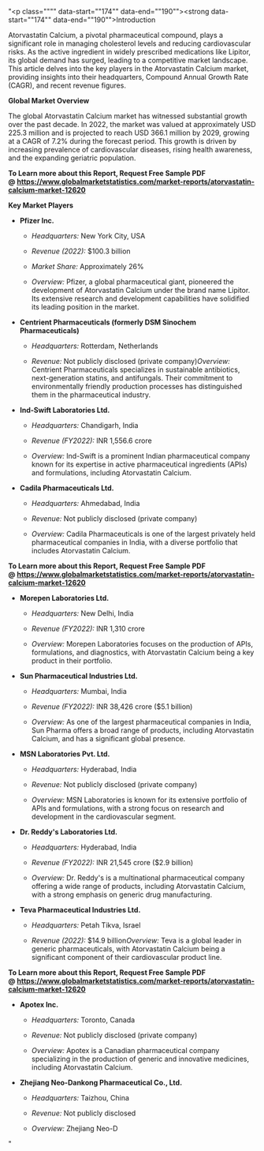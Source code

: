 "<p class="""" data-start=""174"" data-end=""190""><strong data-start=""174"" data-end=""190"">Introduction</strong></p>
<p class="""" data-start=""192"" data-end=""349""><span class=""relative -mx-px my-[-0.2rem] rounded px-px py-[0.2rem]"">Atorvastatin Calcium, a pivotal pharmaceutical compound, plays a significant role in managing cholesterol levels and reducing cardiovascular risks.</span> <span class=""relative -mx-px my-[-0.2rem] rounded px-px py-[0.2rem]"">As the active ingredient in widely prescribed medications like Lipitor, its global demand has surged, leading to a competitive market landscape.</span> <span class=""relative -mx-px my-[-0.2rem] rounded px-px py-[0.2rem]"">This article delves into the key players in the Atorvastatin Calcium market, providing insights into their headquarters, Compound Annual Growth Rate (CAGR), and recent revenue figures.</span></p>
<p class="""" data-start=""351"" data-end=""377""><strong data-start=""351"" data-end=""377"">Global Market Overview</strong></p>
<p class="""" data-start=""379"" data-end=""574""><span class=""relative -mx-px my-[-0.2rem] rounded px-px py-[0.2rem]"">The global Atorvastatin Calcium market has witnessed substantial growth over the past decade.</span> <span class=""relative -mx-px my-[-0.2rem] rounded px-px py-[0.2rem]"">In 2022, the market was valued at approximately USD 225.3 million and is projected to reach USD 366.1 million by 2029, growing at a CAGR of 7.2% during the forecast period.</span> <span class=""relative -mx-px my-[-0.2rem] rounded px-px py-[0.2rem]"">This growth is driven by increasing prevalence of cardiovascular diseases, rising health awareness, and the expanding geriatric population.</span></p>
<p class="""" data-start=""379"" data-end=""574""><span class=""relative -mx-px my-[-0.2rem] rounded px-px py-[0.2rem]""><strong>To Learn more about this Report, Request Free Sample PDF @&nbsp;<a href=""https://www.globalmarketstatistics.com/market-reports/atorvastatin-calcium-market-12620"">https://www.globalmarketstatistics.com/market-reports/atorvastatin-calcium-market-12620</a></strong></span></p>
<p class="""" data-start=""576"" data-end=""598""><strong data-start=""576"" data-end=""598"">Key Market Players</strong></p>
<ul data-start=""600"" data-end=""4845"">
<li class="""" data-start=""600"" data-end=""1122"">
<p class="""" data-start=""603"" data-end=""618""><strong data-start=""603"" data-end=""618"">Pfizer Inc.</strong></p>
<ul data-start=""622"" data-end=""1122"">
<li class="""" data-start=""622"" data-end=""723"">
<p class="""" data-start=""624"" data-end=""723""><em data-start=""624"" data-end=""639"">Headquarters:</em> <span class=""relative -mx-px my-[-0.2rem] rounded px-px py-[0.2rem]"">New York City, USA</span></p>
</li>
<li class="""" data-start=""727"" data-end=""832"">
<p class="""" data-start=""729"" data-end=""832""><em data-start=""729"" data-end=""746"">Revenue (2022):</em> <span class=""relative -mx-px my-[-0.2rem] rounded px-px py-[0.2rem]"">$100.3 billion</span></p>
</li>
<li class="""" data-start=""836"" data-end=""939"">
<p class="""" data-start=""838"" data-end=""939""><em data-start=""838"" data-end=""853"">Market Share:</em> <span class=""relative -mx-px my-[-0.2rem] rounded px-px py-[0.2rem]"">Approximately 26%</span></p>
</li>
<li class="""" data-start=""943"" data-end=""1122"">
<p class="""" data-start=""945"" data-end=""1122""><em data-start=""945"" data-end=""956"">Overview:</em> <span class=""relative -mx-px my-[-0.2rem] rounded px-px py-[0.2rem]"">Pfizer, a global pharmaceutical giant, pioneered the development of Atorvastatin Calcium under the brand name Lipitor.</span> <span class=""relative -mx-px my-[-0.2rem] rounded px-px py-[0.2rem]"">Its extensive research and development capabilities have solidified its leading position in the market.</span></p>
</li>
</ul>
</li>
<li class="""" data-start=""1124"" data-end=""1588"">
<p class="""" data-start=""1127"" data-end=""1196""><strong data-start=""1127"" data-end=""1196"">Centrient Pharmaceuticals (formerly DSM Sinochem Pharmaceuticals)</strong></p>
<ul data-start=""1200"" data-end=""1588"">
<li class="""" data-start=""1200"" data-end=""1303"">
<p class="""" data-start=""1202"" data-end=""1303""><em data-start=""1202"" data-end=""1217"">Headquarters:</em> <span class=""relative -mx-px my-[-0.2rem] rounded px-px py-[0.2rem]"">Rotterdam, Netherlands</span></p>
</li>
<li class="""" data-start=""1307"" data-end=""1405"">
<p class="""" data-start=""1309"" data-end=""1405""><em data-start=""1309"" data-end=""1319"">Revenue:</em> <span class=""relative -mx-px my-[-0.2rem] rounded px-px py-[0.2rem]"">Not publicly disclosed (private company)</span><em data-start=""1411"" data-end=""1422"">Overview:</em> <span class=""relative -mx-px my-[-0.2rem] rounded px-px py-[0.2rem]"">Centrient Pharmaceuticals specializes in sustainable antibiotics, next-generation statins, and antifungals.</span> <span class=""relative -mx-px my-[-0.2rem] rounded px-px py-[0.2rem]"">Their commitment to environmentally friendly production processes has distinguished them in the pharmaceutical industry.</span>&nbsp;</p>
</li>
</ul>
</li>
<li class="""" data-start=""1590"" data-end=""1985"">
<p class="""" data-start=""1593"" data-end=""1624""><strong data-start=""1593"" data-end=""1624"">Ind-Swift Laboratories Ltd.</strong></p>
<ul data-start=""1628"" data-end=""1985"">
<li class="""" data-start=""1628"" data-end=""1731"">
<p class="""" data-start=""1630"" data-end=""1731""><em data-start=""1630"" data-end=""1645"">Headquarters:</em> <span class=""relative -mx-px my-[-0.2rem] rounded px-px py-[0.2rem]"">Chandigarh, India</span></p>
</li>
<li class="""" data-start=""1735"" data-end=""1842"">
<p class="""" data-start=""1737"" data-end=""1842""><em data-start=""1737"" data-end=""1756"">Revenue (FY2022):</em> <span class=""relative -mx-px my-[-0.2rem] rounded px-px py-[0.2rem]"">INR 1,556.6 crore</span></p>
</li>
<li class="""" data-start=""1846"" data-end=""1985"">
<p class="""" data-start=""1848"" data-end=""1985""><em data-start=""1848"" data-end=""1859"">Overview:</em> <span class=""relative -mx-px my-[-0.2rem] rounded px-px py-[0.2rem]"">Ind-Swift is a prominent Indian pharmaceutical company known for its expertise in active pharmaceutical ingredients (APIs) and formulations, including Atorvastatin Calcium.</span></p>
</li>
</ul>
</li>
<li class="""" data-start=""1987"" data-end=""2373"">
<p class="""" data-start=""1990"" data-end=""2021""><strong data-start=""1990"" data-end=""2021"">Cadila Pharmaceuticals Ltd.</strong></p>
<ul data-start=""2025"" data-end=""2373"">
<li class="""" data-start=""2025"" data-end=""2128"">
<p class="""" data-start=""2027"" data-end=""2128""><em data-start=""2027"" data-end=""2042"">Headquarters:</em> <span class=""relative -mx-px my-[-0.2rem] rounded px-px py-[0.2rem]"">Ahmedabad, India</span></p>
</li>
<li class="""" data-start=""2132"" data-end=""2230"">
<p class="""" data-start=""2134"" data-end=""2230""><em data-start=""2134"" data-end=""2144"">Revenue:</em> <span class=""relative -mx-px my-[-0.2rem] rounded px-px py-[0.2rem]"">Not publicly disclosed (private company)</span></p>
</li>
<li class="""" data-start=""2234"" data-end=""2373"">
<p class="""" data-start=""2236"" data-end=""2373""><em data-start=""2236"" data-end=""2247"">Overview:</em> <span class=""relative -mx-px my-[-0.2rem] rounded px-px py-[0.2rem]"">Cadila Pharmaceuticals is one of the largest privately held pharmaceutical companies in India, with a diverse portfolio that includes Atorvastatin Calcium.</span>&nbsp;</p>
</li>
</ul>
</li>
</ul>
<p><strong>To Learn more about this Report, Request Free Sample PDF @&nbsp;<a href=""https://www.globalmarketstatistics.com/market-reports/atorvastatin-calcium-market-12620"">https://www.globalmarketstatistics.com/market-reports/atorvastatin-calcium-market-12620</a></strong></p>
<ul data-start=""600"" data-end=""4845"">
<li class="""" data-start=""2375"" data-end=""2768"">
<p class="""" data-start=""2378"" data-end=""2407""><strong data-start=""2378"" data-end=""2407"">Morepen Laboratories Ltd.</strong></p>
<ul data-start=""2411"" data-end=""2768"">
<li class="""" data-start=""2411"" data-end=""2514"">
<p class="""" data-start=""2413"" data-end=""2514""><em data-start=""2413"" data-end=""2428"">Headquarters:</em> <span class=""relative -mx-px my-[-0.2rem] rounded px-px py-[0.2rem]"">New Delhi, India</span></p>
</li>
<li class="""" data-start=""2518"" data-end=""2625"">
<p class="""" data-start=""2520"" data-end=""2625""><em data-start=""2520"" data-end=""2539"">Revenue (FY2022):</em> <span class=""relative -mx-px my-[-0.2rem] rounded px-px py-[0.2rem]"">INR 1,310 crore</span></p>
</li>
<li class="""" data-start=""2629"" data-end=""2768"">
<p class="""" data-start=""2631"" data-end=""2768""><em data-start=""2631"" data-end=""2642"">Overview:</em> <span class=""relative -mx-px my-[-0.2rem] rounded px-px py-[0.2rem]"">Morepen Laboratories focuses on the production of APIs, formulations, and diagnostics, with Atorvastatin Calcium being a key product in their portfolio.</span>&nbsp;</p>
</li>
</ul>
</li>
<li class="""" data-start=""2770"" data-end=""3172"">
<p class="""" data-start=""2773"" data-end=""2811""><strong data-start=""2773"" data-end=""2811"">Sun Pharmaceutical Industries Ltd.</strong></p>
<ul data-start=""2815"" data-end=""3172"">
<li class="""" data-start=""2815"" data-end=""2918"">
<p class="""" data-start=""2817"" data-end=""2918""><em data-start=""2817"" data-end=""2832"">Headquarters:</em> <span class=""relative -mx-px my-[-0.2rem] rounded px-px py-[0.2rem]"">Mumbai, India</span></p>
</li>
<li class="""" data-start=""2922"" data-end=""3029"">
<p class="""" data-start=""2924"" data-end=""3029""><em data-start=""2924"" data-end=""2943"">Revenue (FY2022):</em> <span class=""relative -mx-px my-[-0.2rem] rounded px-px py-[0.2rem]"">INR 38,426 crore ($5.1 billion)</span></p>
</li>
<li class="""" data-start=""3033"" data-end=""3172"">
<p class="""" data-start=""3035"" data-end=""3172""><em data-start=""3035"" data-end=""3046"">Overview:</em> <span class=""relative -mx-px my-[-0.2rem] rounded px-px py-[0.2rem]"">As one of the largest pharmaceutical companies in India, Sun Pharma offers a broad range of products, including Atorvastatin Calcium, and has a significant global presence.</span></p>
</li>
</ul>
</li>
<li class="""" data-start=""3174"" data-end=""3559"">
<p class="""" data-start=""3177"" data-end=""3207""><strong data-start=""3177"" data-end=""3207"">MSN Laboratories Pvt. Ltd.</strong></p>
<ul data-start=""3211"" data-end=""3559"">
<li class="""" data-start=""3211"" data-end=""3314"">
<p class="""" data-start=""3213"" data-end=""3314""><em data-start=""3213"" data-end=""3228"">Headquarters:</em> <span class=""relative -mx-px my-[-0.2rem] rounded px-px py-[0.2rem]"">Hyderabad, India</span></p>
</li>
<li class="""" data-start=""3318"" data-end=""3416"">
<p class="""" data-start=""3320"" data-end=""3416""><em data-start=""3320"" data-end=""3330"">Revenue:</em> <span class=""relative -mx-px my-[-0.2rem] rounded px-px py-[0.2rem]"">Not publicly disclosed (private company)</span></p>
</li>
<li class="""" data-start=""3420"" data-end=""3559"">
<p class="""" data-start=""3422"" data-end=""3559""><em data-start=""3422"" data-end=""3433"">Overview:</em> <span class=""relative -mx-px my-[-0.2rem] rounded px-px py-[0.2rem]"">MSN Laboratories is known for its extensive portfolio of APIs and formulations, with a strong focus on research and development in the cardiovascular segment.</span></p>
</li>
</ul>
</li>
<li class="""" data-start=""3561"" data-end=""3958"">
<p class="""" data-start=""3564"" data-end=""3597""><strong data-start=""3564"" data-end=""3597"">Dr. Reddy's Laboratories Ltd.</strong></p>
<ul data-start=""3601"" data-end=""3958"">
<li class="""" data-start=""3601"" data-end=""3704"">
<p class="""" data-start=""3603"" data-end=""3704""><em data-start=""3603"" data-end=""3618"">Headquarters:</em> <span class=""relative -mx-px my-[-0.2rem] rounded px-px py-[0.2rem]"">Hyderabad, India</span></p>
</li>
<li class="""" data-start=""3708"" data-end=""3815"">
<p class="""" data-start=""3710"" data-end=""3815""><em data-start=""3710"" data-end=""3729"">Revenue (FY2022):</em> <span class=""relative -mx-px my-[-0.2rem] rounded px-px py-[0.2rem]"">INR 21,545 crore ($2.9 billion)</span></p>
</li>
<li class="""" data-start=""3819"" data-end=""3958"">
<p class="""" data-start=""3821"" data-end=""3958""><em data-start=""3821"" data-end=""3832"">Overview:</em> <span class=""relative -mx-px my-[-0.2rem] rounded px-px py-[0.2rem]"">Dr. Reddy's is a multinational pharmaceutical company offering a wide range of products, including Atorvastatin Calcium, with a strong emphasis on generic drug manufacturing.</span></p>
</li>
</ul>
</li>
<li class="""" data-start=""3960"" data-end=""4361"">
<p class="""" data-start=""3963"" data-end=""4002""><strong data-start=""3963"" data-end=""4002"">Teva Pharmaceutical Industries Ltd.</strong></p>
<ul data-start=""4006"" data-end=""4361"">
<li class="""" data-start=""4006"" data-end=""4109"">
<p class="""" data-start=""4008"" data-end=""4109""><em data-start=""4008"" data-end=""4023"">Headquarters:</em> <span class=""relative -mx-px my-[-0.2rem] rounded px-px py-[0.2rem]"">Petah Tikva, Israel</span></p>
</li>
<li class="""" data-start=""4113"" data-end=""4218"">
<p class="""" data-start=""4115"" data-end=""4218""><em data-start=""4115"" data-end=""4132"">Revenue (2022):</em> <span class=""relative -mx-px my-[-0.2rem] rounded px-px py-[0.2rem]"">$14.9 billion</span><em data-start=""4224"" data-end=""4235"">Overview:</em> <span class=""relative -mx-px my-[-0.2rem] rounded px-px py-[0.2rem]"">Teva is a global leader in generic pharmaceuticals, with Atorvastatin Calcium being a significant component of their cardiovascular product line.</span></p>
</li>
</ul>
</li>
</ul>
<p><span class=""relative -mx-px my-[-0.2rem] rounded px-px py-[0.2rem]""><strong>To Learn more about this Report, Request Free Sample PDF @&nbsp;<a href=""https://www.globalmarketstatistics.com/market-reports/atorvastatin-calcium-market-12620"">https://www.globalmarketstatistics.com/market-reports/atorvastatin-calcium-market-12620</a></strong></span></p>
<ul data-start=""600"" data-end=""4845"">
<li class="""" data-start=""4363"" data-end=""4680"">
<p class="""" data-start=""4367"" data-end=""4382""><strong data-start=""4367"" data-end=""4382"">Apotex Inc.</strong></p>
<ul data-start=""4387"" data-end=""4680"">
<li class="""" data-start=""4387"" data-end=""4420"">
<p class="""" data-start=""4389"" data-end=""4420""><em data-start=""4389"" data-end=""4404"">Headquarters:</em> Toronto, Canada</p>
</li>
<li class="""" data-start=""4425"" data-end=""4478"">
<p class="""" data-start=""4427"" data-end=""4478""><em data-start=""4427"" data-end=""4437"">Revenue:</em> Not publicly disclosed (private company)</p>
</li>
<li class="""" data-start=""4483"" data-end=""4680"">
<p class="""" data-start=""4485"" data-end=""4680""><em data-start=""4485"" data-end=""4496"">Overview:</em> Apotex is a Canadian pharmaceutical company specializing in the production of generic and innovative medicines, including Atorvastatin Calcium.</p>
</li>
</ul>
</li>
<li class="""" data-start=""4682"" data-end=""4845"">
<p class="""" data-start=""4686"" data-end=""4735""><strong data-start=""4686"" data-end=""4735"">Zhejiang Neo-Dankong Pharmaceutical Co., Ltd.</strong></p>
<ul data-start=""4740"" data-end=""4845"">
<li class="""" data-start=""4740"" data-end=""4772"">
<p class="""" data-start=""4742"" data-end=""4772""><em data-start=""4742"" data-end=""4757"">Headquarters:</em> Taizhou, China</p>
</li>
<li class="""" data-start=""4777"" data-end=""4812"">
<p class="""" data-start=""4779"" data-end=""4812""><em data-start=""4779"" data-end=""4789"">Revenue:</em> Not publicly disclosed</p>
</li>
<li class="""" data-start=""4817"" data-end=""4845"">
<p class="""" data-start=""4819"" data-end=""4845""><em data-start=""4819"" data-end=""4830"">Overview:</em> Zhejiang Neo-D</p>
</li>
</ul>
</li>
</ul>"

